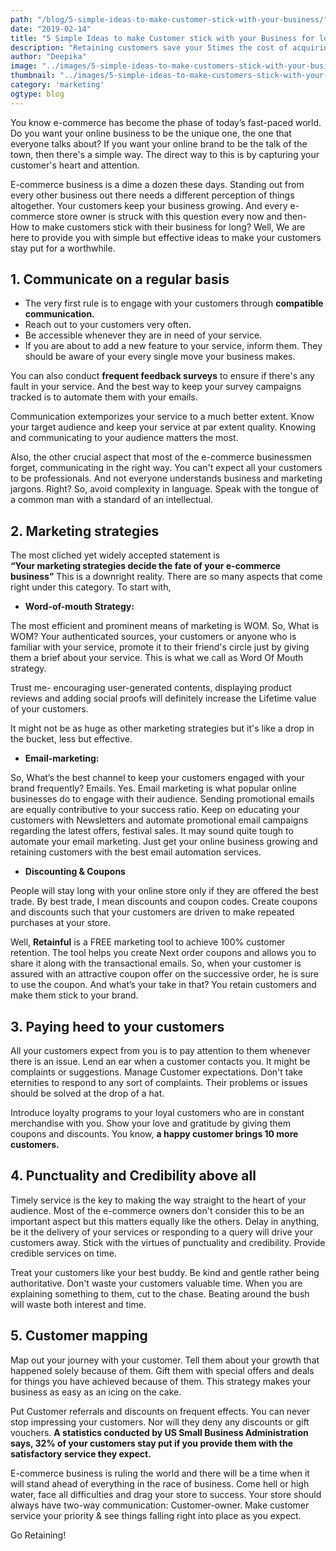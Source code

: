 ```yaml
---
path: "/blog/5-simple-ideas-to-make-customer-stick-with-your-business/"
date: "2019-02-14"
title: "5 Simple Ideas to make Customer stick with your Business for long."
description: "Retaining customers save your 5times the cost of acquiring a new prospect. Customer Retainment is also what keeps your online business running on a longer perspective."
author: "Deepika"
image: "../images/5-simple-ideas-to-make-customers-stick-with-your-business-for-long.jpg"
thumbnail: "../images/5-simple-ideas-to-make-customers-stick-with-your-business-for-long.jpg"
category: 'marketing'
ogtype: blog
---
```


You know e-commerce has become the phase of today’s fast-paced world. Do you want your online business to be the unique one, the one that everyone talks about? If you want your online brand to be the talk of the town, then there's a simple way. The direct way to this is by capturing your customer's heart and attention.

E-commerce business is a dime a dozen these days. Standing out from every other business out there needs a different perception of things altogether. Your customers keep your business growing. And every e-commerce store owner is struck with this question every now and then- How to make customers stick with their business for long?
Well, We are here to provide you with simple but effective ideas to make your customers stay put for a worthwhile.


## 1. Communicate on a regular basis

* The very first rule is to engage with your customers through **compatible communication.** 
* Reach out to your customers very often. 
* Be accessible whenever they are in need of your service. 
* If you are about to add a new feature to your service, inform them. They should be aware of your every single move your business makes. 

You can also conduct **frequent feedback surveys** to ensure if there's any fault in your service. And the best way to keep your survey campaigns tracked is to <link-text url="https://www.campaignrabbit.com/how-automated-email-grow-online-business/"  target="_blank" rel="noopener">automate them with your emails.</link-text> 

Communication extemporizes your service to a much better extent. Know your target audience and keep your service at par extent quality. Knowing and communicating to your audience matters the most. 

Also, the other crucial aspect that most of the e-commerce businessmen forget, communicating in the right way. You can't expect all your customers to be professionals. And not everyone understands business and marketing jargons. Right?
So, avoid complexity in language. Speak with the tongue of a common man with a standard of an intellectual. 

## 2. Marketing strategies

The most cliched yet widely accepted statement is  
**“Your marketing strategies decide the fate of your e-commerce business”**
This is a downright reality. There are so many aspects that come right under this category. 
To start with,
* **Word-of-mouth Strategy:**

The most efficient and prominent means of marketing is WOM. 
So, What is WOM?
Your authenticated sources, your customers or anyone who is familiar with your service, promote it to their friend's circle just by giving them a brief about your service. This is what we call as Word Of Mouth strategy.  
    
Trust me- encouraging user-generated contents, displaying product reviews and adding <link-text url="https://www.flycart.org/blog/wordpress/social-proof-role-in-ecommerce-conversion" target="_blank" rel="noopener">social proofs</link-text> will definitely increase the Lifetime value of your customers.

It might not be as huge as other marketing strategies but it's like a drop in the bucket, less but effective.


* **Email-marketing:**

So, What’s the best channel to keep your customers engaged with your brand frequently?
Emails.
Yes. Email marketing is what popular online businesses do to engage with their audience. Sending promotional emails are equally contributive to your success ratio. Keep on educating your customers with Newsletters and automate promotional email campaigns regarding the latest offers, festival sales. It may sound quite tough to automate your email marketing. Just get your online business growing and retaining customers with the <link-text url="https://www.campaignrabbit.com/" target="_blank" rel="noopener">best email automation services.</link-text>

* **Discounting & Coupons**

People will stay long with your online store only if they are offered the best trade. By best trade, I mean discounts and coupon codes. Create coupons and discounts such that your customers are driven to make repeated purchases at your store.

Well, <link-text url="https://www.retainful.com/" target="_blank" rel="noopener">**Retainful**</link-text> is a FREE marketing tool to achieve 100% customer retention. The tool helps you <link-text url="https://www.retainful.com/blog/how-to-provide-next-order-coupon-in-woocommerce/" target="_blank" rel="noopener">create Next order coupons</link-text> and allows you to share it along with the transactional emails. So, when your customer is assured with an attractive coupon offer on the successive order, he is sure to use the coupon. And what’s your take in that? You retain customers and make them stick to your brand.

## 3. Paying heed to your customers
All your customers expect from you is to pay attention to them whenever there is an issue. Lend an ear when a customer contacts you. It might be complaints or suggestions. Manage Customer expectations. Don't take eternities to respond to any sort of complaints. Their problems or issues should be solved at the drop of a hat.

Introduce <link-text url="https://blog.hubspot.com/service/customer-loyalty" target="_blank" rel="noopener nofollow">loyalty programs to your loyal customers</link-text> who are in constant merchandise with you. Show your love and gratitude by giving them coupons and discounts. You know, **a happy customer brings 10 more customers.**

## 4. Punctuality and Credibility above all

Timely service is the key to making the way straight to the heart of your audience. Most of the e-commerce owners don't consider this to be an important aspect but this matters equally like the others. Delay in anything, be it the delivery of your services or responding to a query will drive your customers away. Stick with the virtues of punctuality and credibility. Provide credible services on time. 

Treat your customers like your best buddy. Be kind and gentle rather being authoritative. Don't waste your customers valuable time. When you are explaining something to them, cut to the chase. Beating around the bush will waste both interest and time.

## 5.  Customer mapping

Map out your journey with your customer. Tell them about your growth that happened solely because of them. Gift them with special offers and deals for things you have achieved because of them. This <link-text url="https://blog.hubspot.com/service/customer-journey-map" target="_blank" rel="noopener nofollow">strategy makes your business as easy as an icing on the cake.</link-text>

Put Customer referrals and discounts on frequent effects. You can never stop impressing your customers. Nor will they deny any discounts or gift vouchers. **A statistics conducted by US Small Business Administration says, 32% of your customers stay put if you provide them with the satisfactory service they expect.**

E-commerce business is ruling the world and there will be a time when it will stand ahead of everything in the race of business. Come hell or high water, face all difficulties and drag your store to success. Your store should always have two-way communication: Customer-owner. Make customer service your priority & see things falling right into place as you expect.

Go Retaining!
